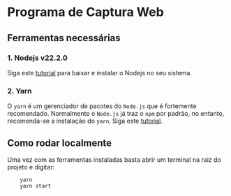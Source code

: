 # Programa de Captura Web

## Ferramentas necessárias

### 1. Nodejs v22.2.0

Siga este [tutorial](https://nodejs.org/en/download/package-manager) para baixar e instalar o Nodejs no seu sistema.

### 2. Yarn

O `yarn` é um gerenciador de pacotes do `Node.js` que é fortemente recomendado. Normalmente o `Node.js` já traz o `npm` por padrão, no entanto, recomenda-se a instalação do `yarn`. Siga este [tutorial](https://classic.yarnpkg.com/lang/en/docs/install/#debian-stable).

## Como rodar localmente

Uma vez com as ferramentas instaladas basta abrir um terminal na raiz do projeto e digitar:
```
    yarn
    yarn start
```